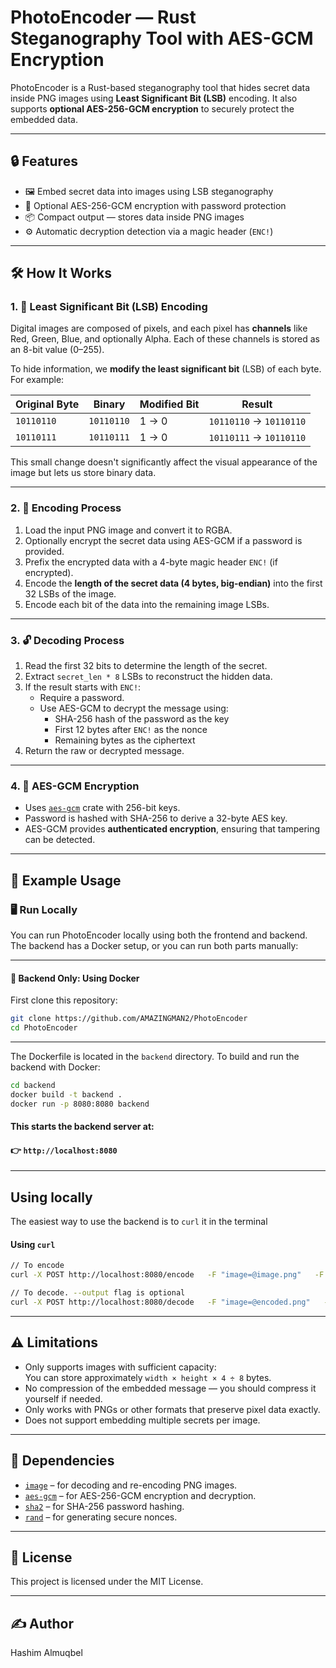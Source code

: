 # PhotoEncoder — Rust Steganography Tool with AES-GCM Encryption

PhotoEncoder is a Rust-based steganography tool that hides secret data inside PNG images using **Least Significant Bit (LSB)** encoding. It also supports **optional AES-256-GCM encryption** to securely protect the embedded data.

---

## 🔒 Features

- 🖼️ Embed secret data into images using LSB steganography
- 🔐 Optional AES-256-GCM encryption with password protection
- 📦 Compact output — stores data inside PNG images
- ⚙️ Automatic decryption detection via a magic header (`ENC!`)

---

## 🛠️ How It Works

### 1. 🧠 Least Significant Bit (LSB) Encoding

Digital images are composed of pixels, and each pixel has **channels** like Red, Green, Blue, and optionally Alpha. Each of these channels is stored as an 8-bit value (0–255).

To hide information, we **modify the least significant bit** (LSB) of each byte. For example:

| Original Byte | Binary | Modified Bit | Result |
|---------------|--------|--------------|--------|
| `10110110`    | `10110110` | 1 → 0   | `10110110` → `10110110` |
| `10110111`    | `10110111` | 1 → 0   | `10110111` → `10110110` |

This small change doesn't significantly affect the visual appearance of the image but lets us store binary data.

---

### 2. 🧪 Encoding Process

1. Load the input PNG image and convert it to RGBA.
2. Optionally encrypt the secret data using AES-GCM if a password is provided.
3. Prefix the encrypted data with a 4-byte magic header `ENC!` (if encrypted).
4. Encode the **length of the secret data (4 bytes, big-endian)** into the first 32 LSBs of the image.
5. Encode each bit of the data into the remaining image LSBs.

---

### 3. 🔓 Decoding Process

1. Read the first 32 bits to determine the length of the secret.
2. Extract `secret_len * 8` LSBs to reconstruct the hidden data.
3. If the result starts with `ENC!`:
   - Require a password.
   - Use AES-GCM to decrypt the message using:
     - SHA-256 hash of the password as the key
     - First 12 bytes after `ENC!` as the nonce
     - Remaining bytes as the ciphertext
4. Return the raw or decrypted message.

---

### 4. 🔐 AES-GCM Encryption

- Uses [`aes-gcm`](https://docs.rs/aes-gcm) crate with 256-bit keys.
- Password is hashed with SHA-256 to derive a 32-byte AES key.
- AES-GCM provides **authenticated encryption**, ensuring that tampering can be detected.

---


## 🚀 Example Usage

### 🖥️ Run Locally

You can run PhotoEncoder locally using both the frontend and backend. The backend has a Docker setup, or you can run both parts manually:

---

#### 🐳 Backend Only: Using Docker

First clone this repository:
```bash
git clone https://github.com/AMAZINGMAN2/PhotoEncoder
cd PhotoEncoder
```

---
The Dockerfile is located in the `backend` directory. To build and run the backend with Docker:

```bash
cd backend
docker build -t backend .
docker run -p 8080:8080 backend
```

#### This starts the backend server at:
#### 👉 `http://localhost:8080`

---
## Using locally
The easiest way to use the backend is to `curl` it in the terminal

#### Using `curl`
```bash
// To encode
curl -X POST http://localhost:8080/encode   -F "image=@image.png"   -F "secret=@secret.txt"   -F "password=your_password_here"   --output encoded.png

// To decode. --output flag is optional
curl -X POST http://localhost:8080/decode   -F "image=@encoded.png"   -F "password=your_password_here2" --output output.txt
```

---

## ⚠️ Limitations

- Only supports images with sufficient capacity:  
  You can store approximately `width × height × 4 ÷ 8` bytes.
- No compression of the embedded message — you should compress it yourself if needed.
- Only works with PNGs or other formats that preserve pixel data exactly.
- Does not support embedding multiple secrets per image.

---

## 🔧 Dependencies

- [`image`](https://docs.rs/image) – for decoding and re-encoding PNG images.
- [`aes-gcm`](https://docs.rs/aes-gcm) – for AES-256-GCM encryption and decryption.
- [`sha2`](https://docs.rs/sha2) – for SHA-256 password hashing.
- [`rand`](https://docs.rs/rand) – for generating secure nonces.

---

## 📄 License

This project is licensed under the MIT License.

---

## ✍️ Author

Hashim Almuqbel
